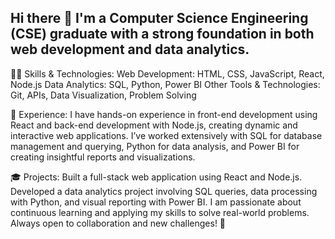 ## Hi there 👋 I'm a Computer Science Engineering (CSE) graduate with a strong foundation in both web development and data analytics.

🧑‍💻 Skills & Technologies:
Web Development: HTML, CSS, JavaScript, React, Node.js
Data Analytics: SQL, Python, Power BI
Other Tools & Technologies: Git, APIs, Data Visualization, Problem Solving

💼 Experience:
I have hands-on experience in front-end development using React and back-end development with Node.js, creating dynamic and interactive web applications.
I’ve worked extensively with SQL for database management and querying, Python for data analysis, and Power BI for creating insightful reports and visualizations.

🎓 Projects:
Built a full-stack web application using React and Node.js.
Developed a data analytics project involving SQL queries, data processing with Python, and visual reporting with Power BI.
I am passionate about continuous learning and applying my skills to solve real-world problems. Always open to collaboration and new challenges! 🚀

<!--
**ujjwal2300/ujjwal2300** is a ✨ _special_ ✨ repository because its `README.md` (this file) appears on your GitHub profile.

Here are some ideas to get you started:

- 🔭 I’m currently working on ...
- 🌱 I’m currently learning ...
- 👯 I’m looking to collaborate on ...
- 🤔 I’m looking for help with ...
- 💬 Ask me about ...
- 📫 How to reach me: ...
- 😄 Pronouns: ...
- ⚡ Fun fact: ...
-->

